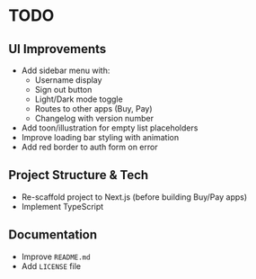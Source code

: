 # TODO

## UI Improvements

- Add sidebar menu with:
  - Username display
  - Sign out button
  - Light/Dark mode toggle
  - Routes to other apps (Buy, Pay)
  - Changelog with version number
- Add toon/illustration for empty list placeholders
- Improve loading bar styling with animation
- Add red border to auth form on error

## Project Structure & Tech

- Re-scaffold project to Next.js (before building Buy/Pay apps)
- Implement TypeScript

## Documentation

- Improve `README.md`
- Add `LICENSE` file
